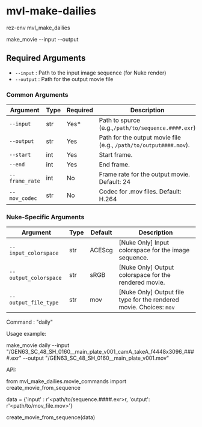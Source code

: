 ﻿# mvl-make-dailies

rez-env mvl_make_dailies

make_movie <command> --input <sourcefile> --output <destfile>

## Required Arguments

- `--input` : Path to the input image sequence (for Nuke render)
- `--output` : Path for the output movie file


### Common Arguments 
| Argument         | Type    | Required | Description                                                        |
|------------------|---------|----------|--------------------------------------------------------------------|
| `--input`        | str     | Yes*     | Path to spurce  (e.g.,`/path/to/sequence.####.exr`)                |
| `--output`       | str     | Yes      | Path for the output movie file (e.g., `/path/to/output####.mov`).      |
| `--start`        | int     | Yes      | Start frame.                                                       |
| `--end`          | int     | Yes      | End frame.                                                         |
| `--frame_rate`   | int     | No       | Frame rate for the output movie. Default: 24                       |
| `--mov_codec`    | str     | No       | Codec for .mov files. Default: H.264                               |


### Nuke-Specific Arguments

| Argument             | Type   | Default | Description                                      |
|----------------------|--------|---------|--------------------------------------------------|
| `--input_colorspace` | str    | ACEScg  | [Nuke Only] Input colorspace for the image sequence. |
| `--output_colorspace`| str    | sRGB    | [Nuke Only] Output colorspace for the rendered movie. |
| `--output_file_type` | str    | mov     | [Nuke Only] Output file type for the rendered movie. Choices: `mov` |


Command : "daily"

Usage example:

make_movie daily --input "<sourcedir>/GEN63_SC_48_SH_0160__main_plate_v001_camA_takeA_f4448x3096_####.exr" --output "<destdir>/GEN63_SC_48_SH_0160__main_plate_v001.mov"

API:

from mvl_make_dailies.movie_commands import create_movie_from_sequence

data = {'input' : r'<path/to/sequence.####.exr>r, 'output': r'<path/to/mov_file.mov>'}

create_movie_from_sequence(data)


